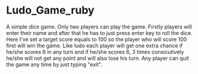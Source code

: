 # Ludo_Game_ruby

A simple dice game. Only two players can play the game. Firstly players will enter their name and after that he has to just press enter key to roll the dice. Here I've set a target score equals to 100 so the player who will score 100 first will win the game. Like ludo each player will get one extra chance if he/she scores 6 in any turn and if he/she scores 6, 3 times consicutively he/she will not get any point and will also lose his turn. Any player can quit the game any time by just typing "exit". 

